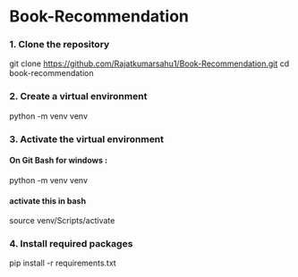 # Book-Recommendation

### 1. Clone the repository
git clone https://github.com/Rajatkumarsahu1/Book-Recommendation.git
cd book-recommendation

### 2. Create a virtual environment
python -m venv venv

### 3. Activate the virtual environment

#### On Git Bash for windows :
python -m venv venv
#### activate this in bash
source venv/Scripts/activate



### 4. Install required packages
pip install -r requirements.txt



